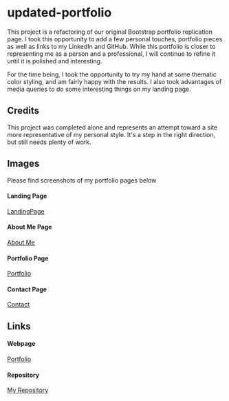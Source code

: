 # updated-portfolio

This project is a refactoring of our original Bootstrap portfolio replication page. I took this opportunity to add a few personal touches, portfolio pieces as well as links to my LinkedIn and GitHub. While this portfolio is closer to representing me as a person and a professional, I will continue to refine it until it is polished and interesting. 

For the time being, I took the opportunity to try my hand at some thematic color styling, and am fairly happy with the results. I also took advantages of media queries to do some interesting things on my landing page. 

## Credits 
This project was completed alone and represents an attempt toward a site more representative of my personal style. It's a step in the right direction, but still needs plenty of work. 

## Images
Please find screenshots of my portfolio pages below

#### Landing Page
[LandingPage](Assets/images/landingpagescreen.png)

#### About Me Page
[About Me](Assets/images/about-me-screen.png)

#### Portfolio Page
[Portfolio](Assets/images/portfolio-screen.png)

#### Contact Page
[Contact](Assets/images/contact-screen.png)

## Links

#### Webpage 
[Portfolio](https://ad-fleming.github.io/updated-portfolio/)

#### Repository
[My Repository](https://github.com/ad-fleming/updated-portfolio)
